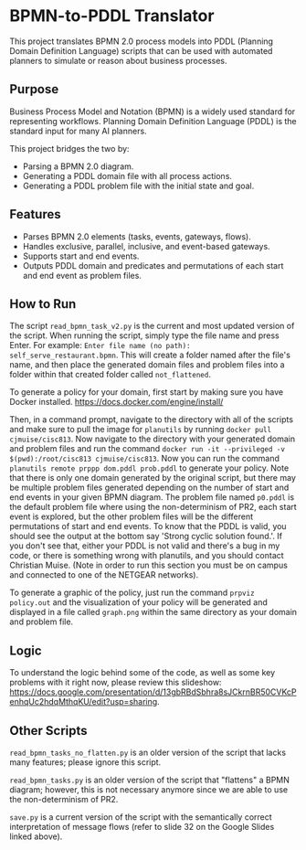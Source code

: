 # BPMN-to-PDDL Translator

This project translates BPMN 2.0 process models into PDDL (Planning Domain Definition Language) scripts that can be used with automated planners to simulate or reason about business processes.

##  Purpose

Business Process Model and Notation (BPMN) is a widely used standard for representing workflows. Planning Domain Definition Language (PDDL) is the standard input for many AI planners.

This project bridges the two by:
- Parsing a BPMN 2.0 diagram.
- Generating a PDDL domain file with all process actions.
- Generating a PDDL problem file with the initial state and goal.

##  Features

- Parses BPMN 2.0 elements (tasks, events, gateways, flows).
- Handles exclusive, parallel, inclusive, and event-based gateways.
- Supports start and end events.
- Outputs PDDL domain and predicates and permutations of each start and end event as problem files.

## How to Run

The script `read_bpmn_task_v2.py` is the current and most updated version of the script. When running the script, simply type the file name and press Enter. For example: `Enter file name (no path): self_serve_restaurant.bpmn`. This will create a folder named after the file's name, and then place the generated domain files and problem files into a folder within that created folder called `not_flattened`.

To generate a policy for your domain, first start by making sure you have Docker installed. https://docs.docker.com/engine/install/ 

Then, in a command prompt, navigate to the directory with all of the scripts and make sure to pull the image for `planutils` by running `docker pull cjmuise/cisc813`. Now navigate to the directory with your generated domain and problem files and run the command ```docker run -it --privileged -v $(pwd):/root/cisc813 cjmuise/cisc813```. Now you can run the command ```planutils remote prppp dom.pddl prob.pddl``` to generate your policy. Note that there is only one domain generated by the original script, but there may be multiple problem files generated depending on the number of start and end events in your given BPMN diagram. The problem file named `p0.pddl` is the default problem file where using the non-determinism of PR2, each start event is explored, but the other problem files will be the different permutations of start and end events. To know that the PDDL is valid, you should see the output at the bottom say 'Strong cyclic solution found.'. If you don't see that, either your PDDL is not valid and there's a bug in my code, or there is something wrong with planutils, and you should contact Christian Muise. (Note in order to run this section you must be on campus and connected to one of the NETGEAR networks).

To generate a graphic of the policy, just run the command ```prpviz policy.out``` and the visualization of your policy will be generated and displayed in a file called `graph.png` within the same directory as your domain and problem file.

## Logic

To understand the logic behind some of the code, as well as some key problems with it right now, please review this slideshow: https://docs.google.com/presentation/d/13gbRBdSbhra8sJCkrnBR50CVKcPenhqUc2hdqMthqKU/edit?usp=sharing.

## Other Scripts

`read_bpmn_tasks_no_flatten.py` is an older version of the script that lacks many features; please ignore this script.

`read_bpmn_tasks.py` is an older version of the script that "flattens" a BPMN diagram; however, this is not necessary anymore since we are able to use the non-determinism of PR2.

`save.py` is a current version of the script with the semantically correct interpretation of message flows (refer to slide 32 on the Google Slides linked above).
